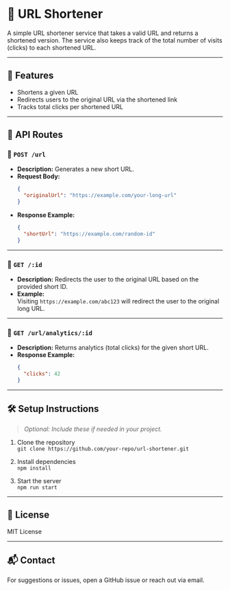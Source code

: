 # 🔗 URL Shortener

A simple URL shortener service that takes a valid URL and returns a shortened version. The service also keeps track of the total number of visits (clicks) to each shortened URL.

---

## 📌 Features

- Shortens a given URL
- Redirects users to the original URL via the shortened link
- Tracks total clicks per shortened URL

---

## 🚦 API Routes

### 🔹 `POST /url`

- **Description:** Generates a new short URL.
- **Request Body:**
  ```json
  {
    "originalUrl": "https://example.com/your-long-url"
  }
  ```
- **Response Example:**
  ```json
  {
    "shortUrl": "https://example.com/random-id"
  }
  ```

---

### 🔹 `GET /:id`

- **Description:** Redirects the user to the original URL based on the provided short ID.
- **Example:**  
  Visiting `https://example.com/abc123` will redirect the user to the original long URL.

---

### 🔹 `GET /url/analytics/:id`

- **Description:** Returns analytics (total clicks) for the given short URL.
- **Response Example:**
  ```json
  {
    "clicks": 42
  }
  ```

---

## 🛠️ Setup Instructions

> _Optional: Include these if needed in your project._

1. Clone the repository  
   `git clone https://github.com/your-repo/url-shortener.git`

2. Install dependencies  
   `npm install`

3. Start the server  
   `npm run start`

---

## 📄 License

MIT License

---

## 📬 Contact

For suggestions or issues, open a GitHub issue or reach out via email.
